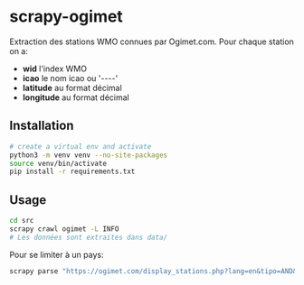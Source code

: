 
# scrapy-ogimet

Extraction des stations WMO connues par Ogimet.com. Pour chaque station on a:

- **wid** l'index WMO
- **icao** le nom icao ou '----'
- **latitude** au format décimal
- **longitude** au format décimal

## Installation

```sh
# create a virtual env and activate
python3 -m venv venv --no-site-packages
source venv/bin/activate
pip install -r requirements.txt
```

## Usage

```sh
cd src
scrapy crawl ogimet -L INFO
# Les données sont extraites dans data/
```

Pour se limiter à un pays:

```sh
scrapy parse "https://ogimet.com/display_stations.php?lang=en&tipo=AND&estado=france&Send=Send" --spider=ogimet -c parse_stations  --cbkwargs='{"country": "france"}'
```
